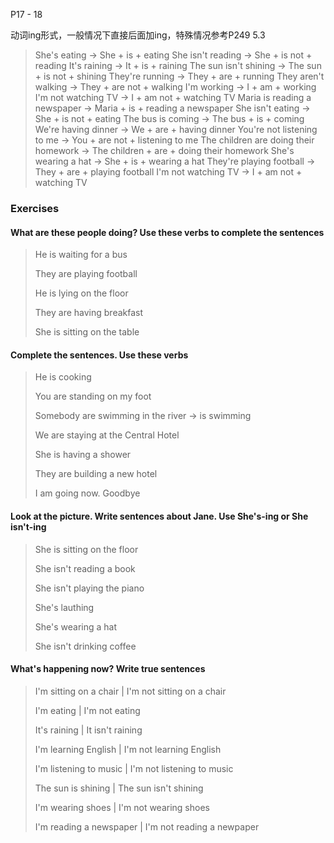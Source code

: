 P17 - 18

动词ing形式，一般情况下直接后面加ing，特殊情况参考P249 5.3

> She's eating -> She + is + eating
> She isn't reading -> She + is not + reading
> It's raining -> It + is + raining
> The sun isn't shining -> The sun + is not + shining
> They're running -> They + are + running
> They aren't walking -> They + are not + walking
> I'm working -> I + am + working
> I'm not watching TV -> I + am not + watching TV
> Maria is reading a newspaper -> Maria + is + reading a newspaper
> She isn't eating -> She + is not + eating
> The bus is coming -> The bus + is + coming
> We're having dinner -> We + are + having dinner
> You're not listening to me -> You + are not + listening to me
> The children are doing their homework -> The children + are + doing their homework
> She's wearing a hat -> She + is + wearing a hat
> They're playing football -> They + are + playing football
> I'm not watching TV -> I + am not + watching TV

### Exercises
#### What are these people doing? Use these verbs to complete the sentences

> He is waiting for a bus
>
> They are playing football
>
> He is lying on the floor
>
> They are having breakfast
>
> She is sitting on the table

#### Complete the sentences. Use these verbs

> He is cooking
>
> You are standing on my foot
>
> Somebody are swimming in the river -> is swimming
>
> We are staying at the Central Hotel
>
> She is having a shower
>
> They are building a new hotel
>
> I am going now. Goodbye

#### Look at the picture. Write sentences about Jane. Use She's-ing or She isn't-ing

> She is sitting on the floor
>
> She isn't reading a book
>
> She isn't playing the piano
>
> She's lauthing
>
> She's wearing a hat
>
> She isn't drinking coffee

#### What's happening now? Write true sentences

> I'm sitting on a chair | I'm not sitting on a chair
>
> I'm eating | I'm not eating
>
> It's raining | It isn't raining
>
> I'm learning English | I'm not learning English
>
> I'm listening to music | I'm not listening to music
>
> The sun is shining | The sun isn't shining
>
> I'm wearing shoes | I'm not wearing shoes
>
> I'm reading a newspaper | I'm not reading a newpaper

